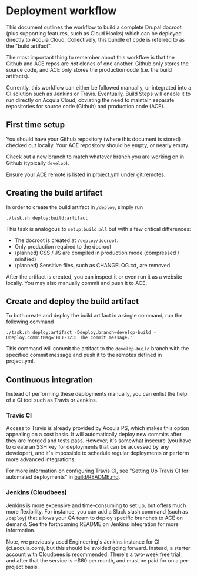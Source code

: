 # Deployment workflow

This document outlines the workflow to build a complete Drupal docroot (plus 
supporting features, such as Cloud Hooks) which can be deployed directly to 
Acquia Cloud. Collectively, this bundle of code is referred to as the "build 
artifact".

The most important thing to remember about this workflow is that the Github and 
ACE repos are _not_ clones of one another. Github only stores the source code, 
and ACE only stores the production code (i.e. the build artifacts).

Currently, this workflow can either be followed manually, or integrated into a 
CI solution such as Jenkins or Travis. Eventually, Build Steps will enable it to
run directly on Acquia Cloud, obviating the need to maintain separate 
repositories for source code (Github) and production code (ACE).

## First time setup

You should have your Github repository (where this document is stored) checked 
out locally. Your ACE repository should be empty, or nearly empty.

Check out a new branch to match whatever branch you are working on in Github 
(typically `develop`).

Ensure your ACE remote is listed in project.yml under git:remotes.

## Creating the build artifact

In order to create the build artifact in `/deploy`, simply run
```
./task.sh deploy:build:artifact
```

This task is analogous to `setup:build:all` but with a few critical differences:
* The docroot is created at `/deploy/docroot`.
* Only production required to the docroot 
* (planned) CSS / JS are compiled in production mode (compressed / minified)
* (planned) Sensitive files, such as CHANGELOG.txt, are removed.

After the artifact is created, you can inspect it or even run it as a website
locally. You may also manually commit and push it to ACE.

## Create and deploy the build artifact

To both create and deploy the build artifact in a single command, run the
following command
 
````
./task.sh deploy:artifact -Ddeploy.branch=develop-build -Ddeploy.commitMsg='BLT-123: The commit message.'
````

This command will commit the artifact to the `develop-build` branch with the
specified commit message and push it to the remotes defined in project.yml.

## Continuous integration

Instead of performing these deployments manually, you can enlist the help of a 
CI tool such as Travis or Jenkins.

### Travis CI

Access to Travis is already provided by Acquia PS, which makes this option 
appealing on a cost basis. It will automatically deploy new commits after they 
are merged and tests pass. However, it's somewhat insecure (you have to create 
an SSH key for deployments that can be accessed by any developer), and it's 
impossible to schedule regular deployments or perform more advanced 
integrations.

For more information on configuring Travis CI, see "Setting Up Travis CI for 
automated deployments" in [build/README.md](build/README.md).

### Jenkins (Cloudbees)

Jenkins is more expensive and time-consuming to set up, but offers much more 
flexibility. For instance, you can add a Slack slash command (such as `/deploy`)
that allows your QA team to deploy specific branches to ACE on demand. See the 
forthcoming README on Jenkins integration for more information.

Note, we previously used Engineering's Jenkins instance for CI (ci.acquia.com), 
but this should be avoided going forward. Instead, a starter account with 
Cloudbees is recommended. There's a two-week free trial, and after that the 
service is ~$60 per month, and must be paid for on a per-project basis.
